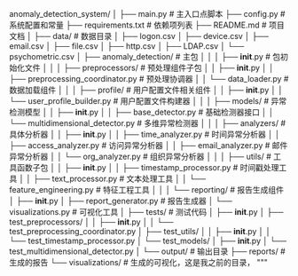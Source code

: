 anomaly_detection_system/
│
├── main.py                       # 主入口点脚本
├── config.py                     # 系统配置和常量
├── requirements.txt              # 依赖项列表
├── README.md                     # 项目文档
│
├── data/                         # 数据目录
│   ├── logon.csv
│   ├── device.csv
│   ├── email.csv
│   ├── file.csv
│   ├── http.csv
│   ├── LDAP.csv
│   └── psychometric.csv
│
├── anomaly_detection/            # 主包
│   │
│   ├── __init__.py               # 包初始化文件
│   │
│   ├── preprocessors/            # 预处理组件子包
│   │   ├── __init__.py
│   │   ├── preprocessing_coordinator.py   # 预处理协调器
│   │   └── data_loader.py        # 数据加载组件
│   │
│   ├── profile/                  # 用户配置文件相关组件
│   │   ├── __init__.py
│   │   └── user_profile_builder.py  # 用户配置文件构建器
│   │
│   ├── models/                   # 异常检测模型
│   │   ├── __init__.py
│   │   ├── base_detector.py      # 基础检测器接口
│   │   └── multidimensional_detector.py  # 多维异常检测器
│   │
│   ├── analyzers/                # 具体分析器
│   │   ├── __init__.py
│   │   ├── time_analyzer.py      # 时间异常分析器
│   │   ├── access_analyzer.py    # 访问异常分析器
│   │   ├── email_analyzer.py     # 邮件异常分析器
│   │   └── org_analyzer.py       # 组织异常分析器
│   │
│   ├── utils/                    # 工具函数子包
│   │   ├── __init__.py
│   │   ├── timestamp_processor.py  # 时间戳处理工具
│   │   ├── text_processor.py      # 文本处理工具
│   │   └── feature_engineering.py  # 特征工程工具
│   │
│   └── reporting/                # 报告生成组件
│       ├── __init__.py
│       ├── report_generator.py    # 报告生成器
│       └── visualizations.py      # 可视化工具
│
├── tests/                        # 测试代码
│   ├── __init__.py
│   ├── test_preprocessors/
│   │   ├── __init__.py
│   │   └── test_preprocessing_coordinator.py
│   ├── test_utils/
│   │   ├── __init__.py
│   │   └── test_timestamp_processor.py
│   └── test_models/
│       ├── __init__.py
│       └── test_multidimensional_detector.py
│
└── output/                       # 输出目录
    ├── reports/                  # 生成的报告
    └── visualizations/           # 生成的可视化，这是我之前的目录， """
